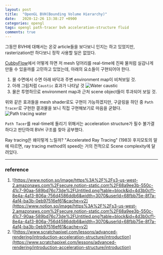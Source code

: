 ```yaml
---
layout: post
title:  "OpenGL BVH(Bounding Volume Hierarchy)"
date:   2020-12-26 13:38:27 +0900
categories: opengl
tags: opengl path-tracer bvh acceleration-structure fluid
comments: true  
---
```

그동안 BVH에 대해서는 온갖 article들을 보다보니 인지는 하고 있었지만,
rasterization만 하다보니 정작 사용할 일은 없었다.

[CubbyFlow](https://github.com/utilforever/cubbyflow)에서 어떻게 하면 저 mesh 덩어리를
real-time에 진짜 물처럼 실감나게 만들 수 있을까를 고민하고 있었는데, 아래의 요소들이 구현되어야 한다.

1. 물 수면에서 수면 아래 바닥과 주변 environment map이 비쳐보일 것.
2. 아래 그림처럼 `Caustic` 효과가 나타날 것
![Water caustic](https://miro.medium.com/max/578/1*mLV4Jxoe56pROvQCR8DzGQ.png)
3. 물은 투명하므로 environment map과 근처 scene object들이 투과되어 보일 것.

위와 같은 효과들을 mesh shader로도 구현이 가능하겠지만, 구글링을 하던 중 `Path Tracer`로 구현한 결과물을 보니 
직접 구현해보기로 마음을 굳혔다.
![Path tracing water](https://pbs.twimg.com/media/B7xk6R7CcAAaYX_?format=jpg&name=small)

`Path Tacer`를 real-time에 돌리기 위해서는 acceleration structure가 필수 불가결하다고 판단하여 BVH 구조를 찾아 공부했다.

Ray tracing은 왜이렇게 느릴까? "Accelerated Ray Tracing" (1983) 후지모토의 말에 따르면, ray tracing method의 speed는 거의 전적으로
Scene complexity에 달려있다. 

---
### reference
1. ![https://www.notion.so/image/https%3A%2F%2Fs3-us-west-2.amazonaws.com%2Fsecure.notion-static.com%2F68a9ee3b-550c-41c7-90aa-589bd76c73de%2FUntitled.png?table=block&id=4d3b0cf1-8e4a-4a13-806a-756d4586ddb6&width=3070&userId=68fbb75e-8f7a-4af4-ba3b-0eb97516ef61&cache=v2](https://www.notion.so/image/https%3A%2F%2Fs3-us-west-2.amazonaws.com%2Fsecure.notion-static.com%2F68a9ee3b-550c-41c7-90aa-589bd76c73de%2FUntitled.png?table=block&id=4d3b0cf1-8e4a-4a13-806a-756d4586ddb6&width=3070&userId=68fbb75e-8f7a-4af4-ba3b-0eb97516ef61&cache=v2)
2. ![https://www.scratchapixel.com/lessons/advanced-rendering/introduction-acceleration-structure/introduction](https://www.scratchapixel.com/lessons/advanced-rendering/introduction-acceleration-structure/introduction)